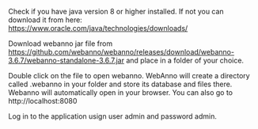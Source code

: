 Check if you have java version 8 or higher installed. If not you can download it from here: https://www.oracle.com/java/technologies/downloads/

Download webanno jar file from https://github.com/webanno/webanno/releases/download/webanno-3.6.7/webanno-standalone-3.6.7.jar and place in a folder of your choice.

Double click on the file to open webanno. WebAnno will create a directory called .webanno in your folder and store its database and files there. Webanno will automatically open in your browser. You can also go to http://localhost:8080

Log in to the application usign user admin and password admin.
